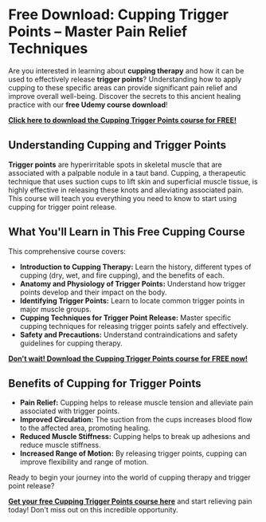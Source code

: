 # Free Download: Cupping Trigger Points – Master Pain Relief Techniques

Are you interested in learning about **cupping therapy** and how it can be used to effectively release **trigger points**? Understanding how to apply cupping to these specific areas can provide significant pain relief and improve overall well-being. Discover the secrets to this ancient healing practice with our **free Udemy course download**!

[**Click here to download the Cupping Trigger Points course for FREE!**](https://udemywork.com/cupping-trigger-points)

## Understanding Cupping and Trigger Points

**Trigger points** are hyperirritable spots in skeletal muscle that are associated with a palpable nodule in a taut band. Cupping, a therapeutic technique that uses suction cups to lift skin and superficial muscle tissue, is highly effective in releasing these knots and alleviating associated pain. This course will teach you everything you need to know to start using cupping for trigger point release.

## What You'll Learn in This Free Cupping Course

This comprehensive course covers:

*   **Introduction to Cupping Therapy:** Learn the history, different types of cupping (dry, wet, and fire cupping), and the benefits of each.
*   **Anatomy and Physiology of Trigger Points:** Understand how trigger points develop and their impact on the body.
*   **Identifying Trigger Points:** Learn to locate common trigger points in major muscle groups.
*   **Cupping Techniques for Trigger Point Release:** Master specific cupping techniques for releasing trigger points safely and effectively.
*   **Safety and Precautions:** Understand contraindications and safety guidelines for cupping therapy.

[**Don't wait! Download the Cupping Trigger Points course for FREE now!**](https://udemywork.com/cupping-trigger-points)

## Benefits of Cupping for Trigger Points

*   **Pain Relief:** Cupping helps to release muscle tension and alleviate pain associated with trigger points.
*   **Improved Circulation:** The suction from the cups increases blood flow to the affected area, promoting healing.
*   **Reduced Muscle Stiffness:** Cupping helps to break up adhesions and reduce muscle stiffness.
*   **Increased Range of Motion:** By releasing trigger points, cupping can improve flexibility and range of motion.

Ready to begin your journey into the world of cupping therapy and trigger point release?

**[Get your free Cupping Trigger Points course here](https://udemywork.com/cupping-trigger-points)** and start relieving pain today! Don't miss out on this incredible opportunity.
